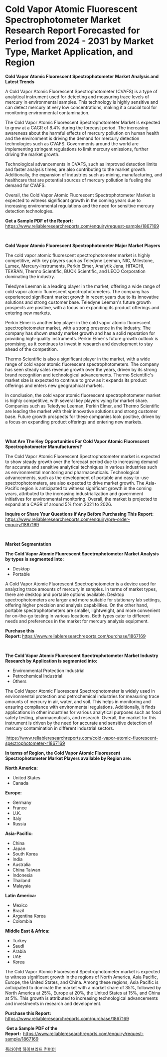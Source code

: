 <p><h1>Cold Vapor Atomic Fluorescent Spectrophotometer Market Research Report Forecasted for Period from 2024 -  2031 by Market Type, Market Application, and Region</h1></p><p><strong>Cold Vapor Atomic Fluorescent Spectrophotometer Market Analysis and Latest Trends</strong></p>
<p><p>A Cold Vapor Atomic Fluorescent Spectrophotometer (CVAFS) is a type of analytical instrument used for detecting and measuring trace levels of mercury in environmental samples. This technology is highly sensitive and can detect mercury at very low concentrations, making it a crucial tool for monitoring environmental contamination.</p><p>The Cold Vapor Atomic Fluorescent Spectrophotometer Market is expected to grow at a CAGR of 8.4% during the forecast period. The increasing awareness about the harmful effects of mercury pollution on human health and the environment is driving the demand for mercury detection technologies such as CVAFS. Governments around the world are implementing stringent regulations to limit mercury emissions, further driving the market growth.</p><p>Technological advancements in CVAFS, such as improved detection limits and faster analysis times, are also contributing to the market growth. Additionally, the expansion of industries such as mining, manufacturing, and healthcare that are potential sources of mercury pollution is fueling the demand for CVAFS.</p><p>Overall, the Cold Vapor Atomic Fluorescent Spectrophotometer Market is expected to witness significant growth in the coming years due to increasing environmental regulations and the need for sensitive mercury detection technologies.</p></p>
<p><strong>Get a Sample PDF of the Report:&nbsp;</strong> <a href="https://www.reliableresearchreports.com/enquiry/request-sample/1867169">https://www.reliableresearchreports.com/enquiry/request-sample/1867169</a></p>
<p>&nbsp;</p>
<p><strong>Cold Vapor Atomic Fluorescent Spectrophotometer Major Market Players</strong></p>
<p><p>The cold vapor atomic fluorescent spectrophotometer market is highly competitive, with key players such as Teledyne Leeman, NIC, Milestone, Lumex, Mercury-instruments, Perkin Elmer, Analytik Jena, HITACHI, TEKRAN, Thermo Scientific, BUCK Scientific, and LECO Corporation dominating the industry.</p><p>Teledyne Leeman is a leading player in the market, offering a wide range of cold vapor atomic fluorescent spectrophotometers. The company has experienced significant market growth in recent years due to its innovative solutions and strong customer base. Teledyne Leeman's future growth prospects are positive, with a focus on expanding its product offerings and entering new markets.</p><p>Perkin Elmer is another key player in the cold vapor atomic fluorescent spectrophotometer market, with a strong presence in the industry. The company has shown steady market growth and has a solid reputation for providing high-quality instruments. Perkin Elmer's future growth outlook is promising, as it continues to invest in research and development to stay ahead of the competition.</p><p>Thermo Scientific is also a significant player in the market, with a wide range of cold vapor atomic fluorescent spectrophotometers. The company has seen steady sales revenue growth over the years, driven by its strong brand recognition and technological advancements. Thermo Scientific's market size is expected to continue to grow as it expands its product offerings and enters new geographical markets.</p><p>In conclusion, the cold vapor atomic fluorescent spectrophotometer market is highly competitive, with several key players vying for market share. Companies such as Teledyne Leeman, Perkin Elmer, and Thermo Scientific are leading the market with their innovative solutions and strong customer base. Future growth prospects for these companies look positive, driven by a focus on expanding product offerings and entering new markets.</p></p>
<p>&nbsp;</p>
<p><strong>What Are The Key Opportunities For Cold Vapor Atomic Fluorescent Spectrophotometer Manufacturers?</strong></p>
<p><p>The Cold Vapor Atomic Fluorescent Spectrophotometer market is expected to show steady growth over the forecast period due to increasing demand for accurate and sensitive analytical techniques in various industries such as environmental monitoring and pharmaceuticals. Technological advancements, such as the development of portable and easy-to-use spectrophotometers, are also expected to drive market growth. The Asia-Pacific region is anticipated to witness significant growth in the coming years, attributed to the increasing industrialization and government initiatives for environmental monitoring. Overall, the market is projected to expand at a CAGR of around 5% from 2021 to 2026.</p></p>
<p><strong>Inquire or Share Your Questions If Any Before Purchasing This Report:</strong> <a href="https://www.reliableresearchreports.com/enquiry/pre-order-enquiry/1867169">https://www.reliableresearchreports.com/enquiry/pre-order-enquiry/1867169</a></p>
<p>&nbsp;</p>
<p><strong>Market Segmentation</strong></p>
<p><strong>The Cold Vapor Atomic Fluorescent Spectrophotometer Market Analysis by types is segmented into:</strong></p>
<p><ul><li>Desktop</li><li>Portable</li></ul></p>
<p><p>A Cold Vapor Atomic Fluorescent Spectrophotometer is a device used for analyzing trace amounts of mercury in samples. In terms of market types, there are desktop and portable options available. Desktop spectrophotometers are larger and more suitable for stationary lab settings, offering higher precision and analysis capabilities. On the other hand, portable spectrophotometers are smaller, lightweight, and more convenient for on-the-go testing in various locations. Both types cater to different needs and preferences in the market for mercury analysis equipment.</p></p>
<p><strong>Purchase this Report:&nbsp;</strong><a href="https://www.reliableresearchreports.com/purchase/1867169">https://www.reliableresearchreports.com/purchase/1867169</a></p>
<p>&nbsp;</p>
<p><strong>The Cold Vapor Atomic Fluorescent Spectrophotometer Market Industry Research by Application is segmented into:</strong></p>
<p><ul><li>Environmental Protection Industrial</li><li>Petrochemical Industrial</li><li>Others</li></ul></p>
<p><p>The Cold Vapor Atomic Fluorescent Spectrophotometer is widely used in environmental protection and petrochemical industries for measuring trace amounts of mercury in air, water, and soil. This helps in monitoring and ensuring compliance with environmental regulations. Additionally, it finds applications in other industries for various analytical purposes such as food safety testing, pharmaceuticals, and research. Overall, the market for this instrument is driven by the need for accurate and sensitive detection of mercury contamination in different industrial sectors.</p></p>
<p><a href="https://www.reliableresearchreports.com/cold-vapor-atomic-fluorescent-spectrophotometer-r1867169">&nbsp;https://www.reliableresearchreports.com/cold-vapor-atomic-fluorescent-spectrophotometer-r1867169</a></p>
<p><strong>In terms of Region, the Cold Vapor Atomic Fluorescent Spectrophotometer Market Players available by Region are:</strong></p>
<p>
    <p> <strong> North America: </strong>
        <ul>
            <li>United States</li>
            <li>Canada</li>
        </ul>
        </p> 
    <p> <strong> Europe: </strong>
        <ul>
            <li>Germany</li>
            <li>France</li>
            <li>U.K.</li>
            <li>Italy</li>
            <li>Russia</li>
        </ul>
        </p> 
    <p> <strong> Asia-Pacific: </strong>
        <ul>
            <li>China</li>
            <li>Japan</li>
            <li>South Korea</li>
            <li>India</li>
            <li>Australia</li>
            <li>China Taiwan</li>
            <li>Indonesia</li>
            <li>Thailand</li>
            <li>Malaysia</li>
        </ul>
        </p> 
    <p> <strong> Latin America: </strong>
        <ul>
            <li>Mexico</li>
            <li>Brazil</li>
            <li>Argentina Korea</li>
            <li>Colombia</li>
        </ul>
        </p> 
    <p> <strong> Middle East & Africa: </strong>
        <ul>
            <li>Turkey</li>
            <li>Saudi</li>
            <li>Arabia</li>
            <li>UAE</li>
            <li>Korea</li>
        </ul>
    </p>
    </p>
<p><p>The Cold Vapor Atomic Fluorescent Spectrophotometer market is expected to witness significant growth in the regions of North America, Asia Pacific, Europe, the United States, and China. Among these regions, Asia Pacific is anticipated to dominate the market with a market share of 35%, followed by North America at 25%, Europe at 20%, the United States at 15%, and China at 5%. This growth is attributed to increasing technological advancements and investments in research and development.</p></p>
<p><strong>Purchase this Report: </strong><a href="https://www.reliableresearchreports.com/purchase/1867169">https://www.reliableresearchreports.com/purchase/1867169</a></p>
<p>&nbsp;<strong>Get a Sample PDF of the Report:&nbsp;&nbsp;</strong><a href="https://www.reliableresearchreports.com/enquiry/request-sample/1867169">https://www.reliableresearchreports.com/enquiry/request-sample/1867169</a></p>
<p><strong></strong></p>
<p><p><a href="https://github.com/ahmadrevanz10/Market-Research-Report-List-1/blob/main/8066421177320.md">플라이백 하이브리드 컨버터</a></p></p>